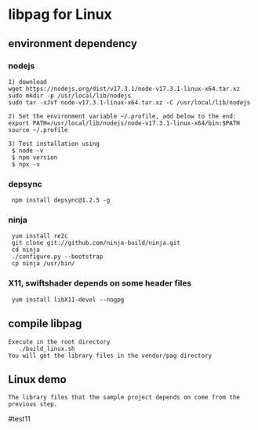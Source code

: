 # libpag for Linux

## environment dependency
   ### nodejs
    1) download
    wget https://nodejs.org/dist/v17.3.1/node-v17.3.1-linux-x64.tar.xz
    sudo mkdir -p /usr/local/lib/nodejs
    sudo tar -xJvf node-v17.3.1-linux-x64.tar.xz -C /usr/local/lib/nodejs 
    
    2) Set the environment variable ~/.profile, add below to the end:
    export PATH=/usr/local/lib/nodejs/node-v17.3.1-linux-x64/bin:$PATH
    source ~/.profile
    
    3) Test installation using
     $ node -v
     $ npm version
     $ npx -v
     
  ### depsync
     npm install depsync@1.2.5 -g   
     
  ### ninja
     yum install re2c
     git clone git://github.com/ninja-build/ninja.git 
     cd ninja
     ./configure.py --bootstrap
     cp ninja /usr/bin/      
     
  ### X11, swiftshader depends on some header files
     yum install libX11-devel --nogpg
     
## compile libpag  
    Execute in the root directory
       ./build_linux.sh 
    You will get the library files in the vendor/pag directory

## Linux demo
    The library files that the sample project depends on come from the previous step.
     
  #test11
 
